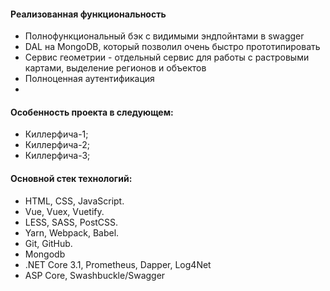 <h4>Реализованная функциональность</h4>
<ul>
    <li>Полнофункциональный бэк с видимыми эндпойнтами в swagger</li>
    <li>DAL на MongoDB, который позволил очень быстро прототипировать</li>
    <li>Сервис геометрии - отдельный сервис для работы с растровыми картами, выделение регионов и объектов</li>
	<li>Полноценная аутентификация</li>
	<li></li>
</ul> 
<h4>Особенность проекта в следующем:</h4>
<ul>
 	<li>Киллерфича-1;</li>
 	<li>Киллерфича-2;</li>
 	<li>Киллерфича-3;</li>  
 </ul>

<h4>Основной стек технологий:</h4>
<ul>
	<li>HTML, CSS, JavaScript.</li>
	<li>Vue, Vuex, Vuetify.</li>
	<li>LESS, SASS, PostCSS.</li>
	<li>Yarn, Webpack, Babel.</li>
	<li>Git, GitHub.</li>
	<li>Mongodb</li>
	<li>.NET Core 3.1, Prometheus, Dapper, Log4Net</li>
	<li>ASP Core, Swashbuckle/Swagger </li>  
 </ul>